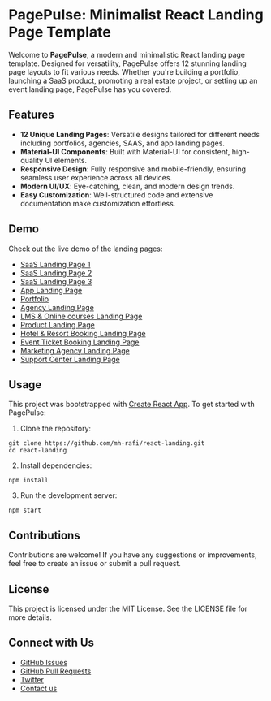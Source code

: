 # PagePulse: Minimalist React Landing Page Template

Welcome to **PagePulse**, a modern and minimalistic React landing page template. Designed for versatility, PagePulse offers 12 stunning landing page layouts to fit various needs. Whether you're building a portfolio, launching a SaaS product, promoting a real estate project, or setting up an event landing page, PagePulse has you covered.


## Features

- **12 Unique Landing Pages**: Versatile designs tailored for different needs including portfolios, agencies, SAAS, and app landing pages.
- **Material-UI Components**: Built with Material-UI for consistent, high-quality UI elements.
- **Responsive Design**: Fully responsive and mobile-friendly, ensuring seamless user experience across all devices.
- **Modern UI/UX**: Eye-catching, clean, and modern design trends.
- **Easy Customization**: Well-structured code and extensive documentation make customization effortless.

## Demo

Check out the live demo of the landing pages:

- [SaaS Landing Page 1](https://react-landing-nine.vercel.app/#/landing1)
- [SaaS Landing Page 2](https://react-landing-nine.vercel.app/#/landing2)
- [SaaS Landing Page 3](https://react-landing-nine.vercel.app/#/landing3)
- [App Landing Page](https://react-landing-nine.vercel.app/#/MileTracker)
- [Portfolio](https://react-landing-nine.vercel.app/#/landing5)
- [Agency Landing Page](https://react-landing-nine.vercel.app/#/landing6)
- [LMS & Online courses Landing Page](https://react-landing-nine.vercel.app/#/landing7)
- [Product Landing Page](https://react-landing-nine.vercel.app/#/landing8)
- [Hotel & Resort Booking Landing Page](https://react-landing-nine.vercel.app/#/landing9)
- [Event Ticket Booking Landing Page](https://react-landing-nine.vercel.app/#/landing10)
- [Marketing Agency Landing Page](https://react-landing-nine.vercel.app/#/landing11)
- [Support Center Landing Page](https://react-landing-nine.vercel.app/#/landing7)


## Usage
This project was bootstrapped with [Create React App](https://github.com/facebook/create-react-app).
To get started with PagePulse:

1. Clone the repository:
```
git clone https://github.com/mh-rafi/react-landing.git
cd react-landing
```

2. Install dependencies:
```
npm install
```

3. Run the development server:

```
npm start
```

## Contributions
Contributions are welcome! If you have any suggestions or improvements, feel free to create an issue or submit a pull request.

## License
This project is licensed under the MIT License. See the LICENSE file for more details.

## Connect with Us
- [GitHub Issues](https://github.com/mh-rafi/react-landing/issues)
- [GitHub Pull Requests](https://github.com/mh-rafi/react-landing/pulls)
- [Twitter](https://twitter.com/m_h_rafi)
- [Contact us](https://support.ui-lib.com/)
